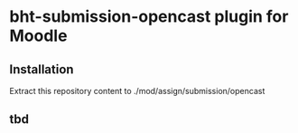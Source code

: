 # bht-submission-opencast plugin for Moodle

## Installation
Extract this repository content to ./mod/assign/submission/opencast

## tbd